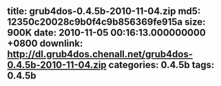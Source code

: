 title: grub4dos-0.4.5b-2010-11-04.zip
md5: 12350c20028c9b0f4c9b856369fe915a
size: 900K
date: 2010-11-05 00:16:13.000000000 +0800
downlink: http://dl.grub4dos.chenall.net/grub4dos-0.4.5b-2010-11-04.zip
categories: 0.4.5b
tags: 0.4.5b
---

